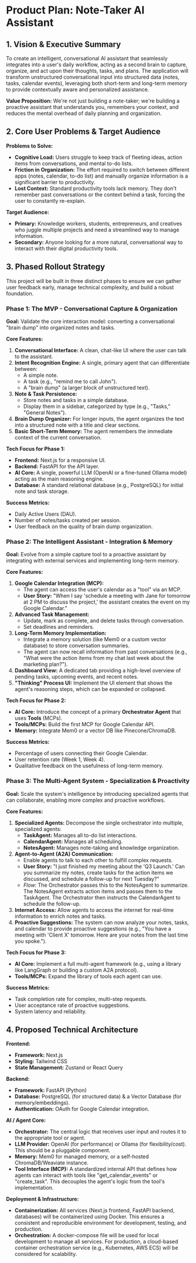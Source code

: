# **Product Plan: Note-Taker AI Assistant**

## **1\. Vision & Executive Summary**

To create an intelligent, conversational AI assistant that seamlessly integrates into a user's daily workflow, acting as a second brain to capture, organize, and act upon their thoughts, tasks, and plans. The application will transform unstructured conversational input into structured data (notes, tasks, calendar events), leveraging both short-term and long-term memory to provide contextually aware and personalized assistance.

**Value Proposition:** We're not just building a note-taker; we're building a proactive assistant that understands you, remembers your context, and reduces the mental overhead of daily planning and organization.

## **2\. Core User Problems & Target Audience**

**Problems to Solve:**

* **Cognitive Load:** Users struggle to keep track of fleeting ideas, action items from conversations, and mental to-do lists.  
* **Friction in Organization:** The effort required to switch between different apps (notes, calendar, to-do list) and manually organize information is a significant barrier to productivity.  
* **Lost Context:** Standard productivity tools lack memory. They don't remember past conversations or the context behind a task, forcing the user to constantly re-explain.

**Target Audience:**

* **Primary:** Knowledge workers, students, entrepreneurs, and creatives who juggle multiple projects and need a streamlined way to manage information.  
* **Secondary:** Anyone looking for a more natural, conversational way to interact with their digital productivity tools.

## **3\. Phased Rollout Strategy**

This project will be built in three distinct phases to ensure we can gather user feedback early, manage technical complexity, and build a robust foundation.

### **Phase 1: The MVP \- Conversational Capture & Organization**

**Goal:** Validate the core interaction model: converting a conversational "brain dump" into organized notes and tasks.

**Core Features:**

1. **Conversational Interface:** A clean, chat-like UI where the user can talk to the assistant.  
2. **Intent Recognition Engine:** A single, primary agent that can differentiate between:  
   * A simple note.  
   * A task (e.g., "remind me to call John").  
   * A "brain dump" (a larger block of unstructured text).  
3. **Note & Task Persistence:**  
   * Store notes and tasks in a simple database.  
   * Display them in a sidebar, categorized by type (e.g., "Tasks," "General Notes").  
4. **Brain Dump Organizer:** For longer inputs, the agent organizes the text into a structured note with a title and clear sections.  
5. **Basic Short-Term Memory:** The agent remembers the immediate context of the current conversation.

**Tech Focus for Phase 1:**

* **Frontend:** Next.js for a responsive UI.  
* **Backend:** FastAPI for the API layer.  
* **AI Core:** A single, powerful LLM (OpenAI or a fine-tuned Ollama model) acting as the main reasoning engine.  
* **Database:** A standard relational database (e.g., PostgreSQL) for initial note and task storage.

**Success Metrics:**

* Daily Active Users (DAU).  
* Number of notes/tasks created per session.  
* User feedback on the quality of brain dump organization.

### **Phase 2: The Intelligent Assistant \- Integration & Memory**

**Goal:** Evolve from a simple capture tool to a proactive assistant by integrating with external services and implementing long-term memory.

**Core Features:**

1. **Google Calendar Integration (MCP):**  
   * The agent can access the user's calendar as a "tool" via an MCP.  
   * **User Story:** "When I say 'schedule a meeting with Jane for tomorrow at 2 PM to discuss the project,' the assistant creates the event on my Google Calendar."  
2. **Advanced Task Management:**  
   * Update, mark as complete, and delete tasks through conversation.  
   * Set deadlines and reminders.  
3. **Long-Term Memory Implementation:**  
   * Integrate a memory solution (like Mem0 or a custom vector database) to store conversation summaries.  
   * The agent can now recall information from past conversations (e.g., "What were the action items from my chat last week about the marketing plan?").  
4. **Dashboard View:** A dedicated tab providing a high-level overview of pending tasks, upcoming events, and recent notes.  
5. **"Thinking" Process UI:** Implement the UI element that shows the agent's reasoning steps, which can be expanded or collapsed.

**Tech Focus for Phase 2:**

* **AI Core:** Introduce the concept of a primary **Orchestrator Agent** that uses **Tools** (MCPs).  
* **Tools/MCPs:** Build the first MCP for Google Calendar API.  
* **Memory:** Integrate Mem0 or a vector DB like Pinecone/ChromaDB.

**Success Metrics:**

* Percentage of users connecting their Google Calendar.  
* User retention rate (Week 1, Week 4).  
* Qualitative feedback on the usefulness of long-term memory.

### **Phase 3: The Multi-Agent System \- Specialization & Proactivity**

**Goal:** Scale the system's intelligence by introducing specialized agents that can collaborate, enabling more complex and proactive workflows.

**Core Features:**

1. **Specialized Agents:** Decompose the single orchestrator into multiple, specialized agents:  
   * **TaskAgent:** Manages all to-do list interactions.  
   * **CalendarAgent:** Manages all scheduling.  
   * **NotesAgent:** Manages note-taking and knowledge organization.  
2. **Agent-to-Agent (A2A) Communication:**  
   * Enable agents to talk to each other to fulfill complex requests.  
   * **User Story:** "I just finished my meeting about the 'Q3 Launch.' Can you summarize my notes, create tasks for the action items we discussed, and schedule a follow-up for next Tuesday?"  
   * *Flow:* The Orchestrator passes this to the NotesAgent to summarize. The NotesAgent extracts action items and passes them to the TaskAgent. The Orchestrator then instructs the CalendarAgent to schedule the follow-up.  
3. **Internet Access:** Allow agents to access the internet for real-time information to enrich notes and tasks.  
4. **Proactive Suggestions:** The system can now analyze your notes, tasks, and calendar to provide proactive suggestions (e.g., "You have a meeting with 'Client X' tomorrow. Here are your notes from the last time you spoke.").

**Tech Focus for Phase 3:**

* **AI Core:** Implement a full multi-agent framework (e.g., using a library like LangGraph or building a custom A2A protocol).  
* **Tools/MCPs:** Expand the library of tools each agent can use.

**Success Metrics:**

* Task completion rate for complex, multi-step requests.  
* User acceptance rate of proactive suggestions.  
* System latency and reliability.

## **4\. Proposed Technical Architecture**

**Frontend:**

* **Framework:** Next.js  
* **Styling:** Tailwind CSS  
* **State Management:** Zustand or React Query

**Backend:**

* **Framework:** FastAPI (Python)  
* **Database:** PostgreSQL (for structured data) & a Vector Database (for memory/embeddings).  
* **Authentication:** OAuth for Google Calendar integration.

**AI / Agent Core:**

* **Orchestrator:** The central logic that receives user input and routes it to the appropriate tool or agent.  
* **LLM Provider:** OpenAI (for performance) or Ollama (for flexibility/cost). This should be a pluggable component.  
* **Memory:** Mem0 for managed memory, or a self-hosted ChromaDB/Weaviate instance.  
* **Tool Interface (MCP):** A standardized internal API that defines how agents can interact with tools like "get\_calendar\_events" or "create\_task". This decouples the agent's logic from the tool's implementation.

**Deployment & Infrastructure:**

* **Containerization:** All services (Next.js frontend, FastAPI backend, databases) will be containerized using Docker. This ensures a consistent and reproducible environment for development, testing, and production.  
* **Orchestration:** A docker-compose file will be used for local development to manage all services. For production, a cloud-based container orchestration service (e.g., Kubernetes, AWS ECS) will be considered for scalability.